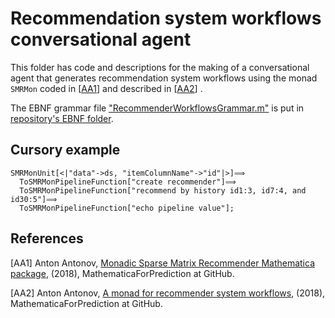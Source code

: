 # Recommendation system workflows conversational agent

This folder has code and descriptions for the making of a conversational agent
that generates recommendation system workflows using the monad `SMRMon` coded in 
\[[AA1](https://github.com/antononcube/MathematicaForPrediction/blob/master/MonadicProgramming/MonadicSparseMatrixRecommender.m)\] 
and described in
\[[AA2]()\]
. 

The EBNF grammar file 
["RecommenderWorkflowsGrammar.m"](https://github.com/antononcube/ConversationalAgents/blob/master/EBNF/RecommenderWorkflowsGrammar.m)
is put in [repository's EBNF folder](https://github.com/antononcube/ConversationalAgents/blob/master/EBNF/).

## Cursory example

    SMRMonUnit[<|"data"->ds, "itemColumnName"->"id"|>]⟹
      ToSMRMonPipelineFunction["create recommender"]⟹
      ToSMRMonPipelineFunction["recommend by history id1:3, id7:4, and id30:5"]⟹
      ToSMRMonPipelineFunction["echo pipeline value"];

## References

\[AA1\] Anton Antonov, [Monadic Sparse Matrix Recommender Mathematica package](https://github.com/antononcube/MathematicaForPrediction/blob/master/MonadicProgramming/MonadicSparseMatrixRecommender.m),
(2018), MathematicaForPrediction at GitHub.
 
\[AA2\] Anton Antonov, [A monad for recommender system workflows](), 
(2018), MathematicaForPrediction at GitHub.                            